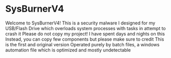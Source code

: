 # SysBurnerV4
Welcome to SysBurnerV4!
This is a security malware I designed for my USB/Flash Drive which overloads system processes with tasks in attempt to crash it
Please do not copy my project! I have spent days and nights on this
Instead, you can copy few components but please make sure to credit
This is the first and original version
Operated purely by batch files, a windows automation file which is optimized and mostly undetectable

